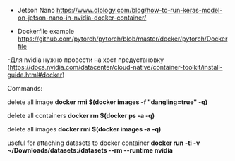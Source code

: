 - Jetson Nano https://www.dlology.com/blog/how-to-run-keras-model-on-jetson-nano-in-nvidia-docker-container/

- Dockerfile example https://github.com/pytorch/pytorch/blob/master/docker/pytorch/Dockerfile

-Для nvidia нужно провести на хост предустановку (https://docs.nvidia.com/datacenter/cloud-native/container-toolkit/install-guide.html#docker)

Commands:

delete all <none> image **docker rmi $(docker images -f "dangling=true" -q)**
  
delete all containers **docker rm $(docker ps -a -q)**

delete all images **docker rmi $(docker images -a -q)**

useful for attaching datasets to docker container **docker run -ti -v ~/Downloads/datasets:/datasets --rm --runtime nvidia <image>**


